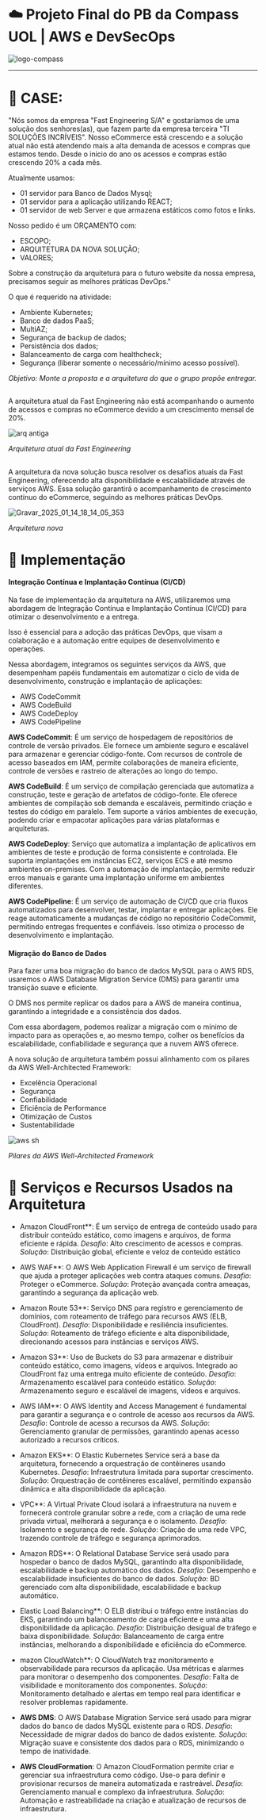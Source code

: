 # ☁️ Projeto Final do PB da Compass UOL | AWS e DevSecOps 

   ![logo-compass](https://github.com/user-attachments/assets/37b0ded0-e990-4228-8295-b063c8197782) 





--- 
# 🔎 CASE:
"Nós somos da empresa "Fast Engineering S/A" e gostaríamos de uma solução dos senhores(as), que fazem parte da empresa terceira "TI SOLUÇÕES INCRÍVEIS". Nosso eCommerce está crescendo e a solução atual não está atendendo mais a alta demanda de acessos e compras que estamos tendo. Desde o início do ano os acessos e compras estão crescendo 20% a cada mês.

Atualmente usamos:
* 01 servidor para Banco de Dados Mysql;
* 01 servidor para a aplicação utilizando REACT;
* 01 servidor de web Server e que armazena estáticos como fotos e links.

Nosso pedido é um ORÇAMENTO com:

- ESCOPO;
- ARQUITETURA DA NOVA SOLUÇÃO;
- VALORES;
  

Sobre a construção da arquitetura para o futuro website da nossa empresa, precisamos seguir as melhores práticas DevOps." 

O que é requerido na atividade:

+ Ambiente Kubernetes;
+ Banco de dados PaaS;
+ MultiAZ;
+ Segurança de backup de dados;
+ Persistência dos dados;
+ Balanceamento de carga com healthcheck;
+ Segurança (liberar somente o necessário/mínimo acesso possível).

_Objetivo: Monte a proposta e a arquitetura do que o grupo propõe entregar._

##

A arquitetura atual da Fast Engineering não está acompanhando o aumento de acessos e compras no eCommerce devido a um crescimento mensal de 20%.


![arq antiga](https://github.com/user-attachments/assets/d113665e-bb31-459a-ac4f-e1729b459298)

*Arquitetura atual da Fast Engineering*

##

A arquitetura da nova solução busca resolver os desafios atuais da Fast Engineering, oferecendo alta disponibilidade e escalabilidade através de serviços AWS. Essa solução garantirá o acompanhamento de crescimento contínuo do eCommerce, seguindo as melhores práticas DevOps.

![Gravar_2025_01_14_18_14_05_353](https://github.com/user-attachments/assets/d5455651-1175-47ba-a59b-907fc57acae4)

  *Arquitetura nova* 
  ## 
# 🔧 Implementação
#### Integração Contínua e Implantação Contínua (CI/CD)

  Na fase de implementação da arquitetura na AWS, utilizaremos uma abordagem de Integração Contínua e Implantação Contínua (CI/CD) para otimizar o desenvolvimento e a entrega. 

  Isso é essencial para a adoção das práticas DevOps, que visam a colaboração e a automação entre equipes de desenvolvimento e operações.

  Nessa abordagem, integramos os seguintes serviços da AWS, que desempenham papéis fundamentais em automatizar o ciclo de vida de desenvolvimento, construção e implantação de aplicações:

  + AWS CodeCommit
  + AWS CodeBuild
  + AWS CodeDeploy
  + AWS CodePipeline

  **AWS CodeCommit**: É um serviço de hospedagem de repositórios de controle de versão privados. Ele fornece um ambiente seguro e escalável para armazenar e gerenciar código-fonte. Com recursos de controle de acesso baseados em IAM, permite colaborações de maneira eficiente, controle de versões e rastreio de alterações ao longo do tempo.

  **AWS CodeBuild**: É um serviço de compilação gerenciada que automatiza a construção, teste e geração de artefatos de código-fonte. Ele oferece ambientes de compilação sob demanda e escaláveis, permitindo criação e testes do código em paralelo. Tem suporte a vários ambientes de execução, podendo criar e empacotar aplicações para várias plataformas e arquiteturas.

  **AWS CodeDeploy**: Serviço que automatiza a implantação de aplicativos em ambientes de teste e produção de forma consistente e controlada. Ele suporta implantações em instâncias EC2, serviços ECS e até mesmo ambientes on-premises. Com a automação de implantação, permite reduzir erros manuais e garante uma implantação uniforme em ambientes diferentes.

  **AWS CodePipeline**: É um serviço de automação de CI/CD que cria fluxos automatizados para desenvolver, testar, implantar e entregar aplicações. Ele reage automaticamente a mudanças de código no repositório CodeCommit, permitindo entregas frequentes e confiáveis. Isso otimiza o processo de desenvolvimento e implantação.

#### Migração do Banco de Dados

Para fazer uma boa migração do banco de dados MySQL para o AWS RDS, usaremos o AWS Database Migration Service (DMS) para garantir uma transição suave e eficiente. 

O DMS nos permite replicar os dados para a AWS de maneira contínua, garantindo a integridade e a consistência dos dados. 

Com essa abordagem, podemos realizar a migração com o mínimo de impacto para as operações e, ao mesmo tempo, colher os benefícios da escalabilidade, confiabilidade e segurança que a nuvem AWS oferece.





  
  A nova solução de arquitetura também possui alinhamento com os pilares da AWS Well-Architected Framework:

* Excelência Operacional
* Segurança
* Confiabilidade
* Eficiência de Performance
* Otimização de Custos
* Sustentabilidade

  
![aws sh](https://github.com/user-attachments/assets/cf07e45d-5f83-42dd-b208-2e97be270be7)

*Pilares da AWS Well-Architected Framework*
 
  # 🧰 Serviços e Recursos Usados na Arquitetura

  * Amazon CloudFront**: 
  É um serviço de entrega de conteúdo usado para distribuir conteúdo estático, como imagens e arquivos, de forma eficiente e rápida.
    *Desafio*: Alto crescimento de acessos e compras. 
    *Solução*: Distribuição global, eficiente e veloz de conteúdo estático

  * AWS WAF**:
  O AWS Web Application Firewall é um serviço de firewall que ajuda a proteger aplicações web contra ataques comuns.
    *Desafio*: Proteger o eCommerce.
    *Solução*: Proteção avançada contra ameaças, garantindo a segurança da aplicação web.

  * Amazon Route 53**:
  Serviço DNS para registro e gerenciamento de domínios, com roteamento de tráfego para recursos AWS (ELB, CloudFront).
    *Desafio*: Disponibilidade e resiliência insuficientes. 
    *Solução*: Roteamento de tráfego eficiente e alta disponibilidade, direcionando acessos para instâncias e serviços AWS.

  * Amazon S3**:
  Uso de Buckets do S3 para armazenar e distribuir conteúdo estático, como imagens, vídeos e arquivos. Integrado ao CloudFront faz uma entrega muito eficiente de conteúdo.
    *Desafio*: Armazenamento escalável para conteúdo estático. 
    *Solução*: Armazenamento seguro e escalável de imagens, vídeos e arquivos.

  * AWS IAM**:
  O AWS Identity and Access Management é fundamental para garantir a segurança e o controle de acesso aos recursos da AWS.
    *Desafio*: Controle de acesso a recursos da AWS.
    *Solução*: Gerenciamento granular de permissões, garantindo apenas acesso autorizado a recursos críticos.

  * Amazon EKS**:
  O Elastic Kubernetes Service será a base da arquitetura, fornecendo a orquestração de contêineres usando Kubernetes. 
    *Desafio*: Infraestrutura limitada para suportar crescimento.
    *Solução*: Orquestração de contêineres escalável, permitindo expansão dinâmica e alta disponibilidade da aplicação.

  * VPC**:
  A Virtual Private Cloud isolará a infraestrutura na nuvem e fornecerá controle granular sobre a rede, com a criação de uma rede privada virtual, melhorará a segurança e o isolamento.
    *Desafio*: Isolamento e segurança de rede.
    *Solução*: Criação de uma rede VPC, trazendo controle de tráfego e segurança aprimorados.

  * Amazon RDS**:
  O Relational Database Service será usado para hospedar o banco de dados MySQL, garantindo alta disponibilidade, escalabilidade e backup automático dos dados.
    *Desafio*: Desempenho e escalabilidade insuficientes do banco de dados. 
    *Solução*: BD gerenciado com alta disponibilidade, escalabilidade e backup automático.

  * Elastic Load Balancing**:
  O ELB distribui o tráfego entre instâncias do EKS, garantindo um balanceamento de carga eficiente e uma alta disponibilidade da aplicação.
    *Desafio*: Distribuição desigual de tráfego e baixa disponibilidade.
    *Solução*: Balanceamento de carga entre instâncias, melhorando a disponibilidade e eficiência do eCommerce.

  * mazon CloudWatch**:
  O CloudWatch traz monitoramento e observabilidade para recursos da aplicação. Usa métricas e alarmes para monitorar o desempenho dos componentes.
    *Desafio*: Falta de visibilidade e monitoramento dos componentes.
    *Solução*: Monitoramento detalhado e alertas em tempo real para identificar e resolver problemas rapidamente.

  * **AWS DMS**:
  O AWS Database Migration Service será usado para migrar dados do banco de dados MySQL existente para o RDS.
    *Desafio*: Necessidade de migrar dados do banco de dados existente. 
    *Solução*: Migração suave e consistente dos dados para o RDS, minimizando o tempo de inatividade.

  * **AWS CloudFormation**:
  O Amazon CloudFormation permite criar e gerenciar sua infraestrutura como código. Use-o para definir e provisionar recursos de maneira automatizada e rastreável.
    *Desafio*: Gerenciamento manual e complexo da infraestrutura.
    *Solução*: Automação e rastreabilidade na criação e atualização de recursos de infraestrutura.
